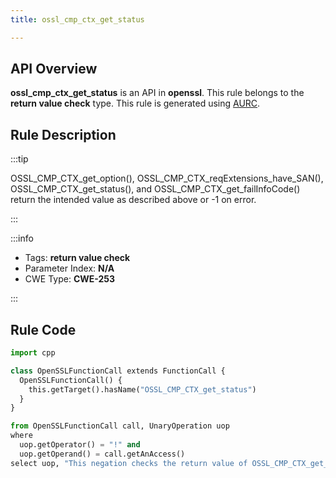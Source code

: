 ```yaml
---
title: ossl_cmp_ctx_get_status

---
```



## API Overview
**ossl_cmp_ctx_get_status** is an API in **openssl**. This rule belongs to the **return value check** type. This rule is generated using [AURC](../../tools/AURC).
## Rule Description

:::tip

OSSL_CMP_CTX_get_option(), OSSL_CMP_CTX_reqExtensions_have_SAN(), OSSL_CMP_CTX_get_status(), and OSSL_CMP_CTX_get_failInfoCode() return the intended value as described above or -1 on error.

:::

:::info

- Tags: **return value check**
- Parameter Index: **N/A**
- CWE Type: **CWE-253**

:::

## Rule Code
```python
import cpp

class OpenSSLFunctionCall extends FunctionCall {
  OpenSSLFunctionCall() {
    this.getTarget().hasName("OSSL_CMP_CTX_get_status")
  }
}

from OpenSSLFunctionCall call, UnaryOperation uop
where
  uop.getOperator() = "!" and
  uop.getOperand() = call.getAnAccess()
select uop, "This negation checks the return value of OSSL_CMP_CTX_get_status."
```